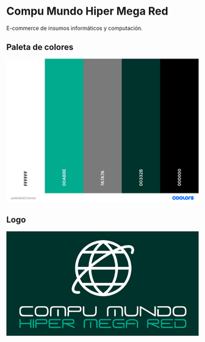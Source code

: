 # Compu Mundo Hiper Mega Red
E-commerce de insumos informáticos y computación.

## Paleta de colores
![Paleta](/assets/paletaDeColores.png)

## Logo
![LOGO](/assets/logo.png)